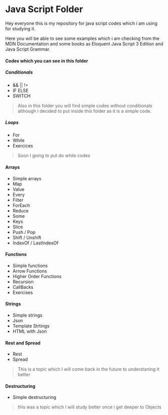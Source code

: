 # Java Script Folder

Hey everyone this is my repository for java script codes which i am using for studying it.

Here you will be able to see some examples which i am checking from the MDN Documentation
and some books as Eloquent Java Script 3 Edition and Java Script Grammar.

#### Codes which you can see in this folder
##### Conditionals
  * && || != 
  * IF ELSE
  * SWITCH
> Also in this folder you will find simple codes without conditionals although i decided to put inside this folder as it is a simple code.

##### Loops
  * For
  * While
  * Exercices
  > Soon I going to put do while codes 

#### Arrays
  * Simple arrays
  * Map
  * Value
  * Every
  * Filter
  * ForEach
  * Reduce
  * Some
  * Keys
  * Slice
  * Push / Pop
  * Shift / Unshift
  * IndexOf / LastIndexOf

#### Functions
  * Simple functions
  * Arrow Functions
  * Higher Order Functions
  * Recursion
  * CallBacks 
  * Exercises

#### Strings
  * Simple strings
  * Json
  * Template Strtings
  * HTML with Json

#### Rest and Spread
  * Rest 
  * Spread
> This is a topic which I will come back in the future to understaning it better

#### Destructuring
  * Simple destructuring
> this was a topic which I will study better once i get deeper to Objects
